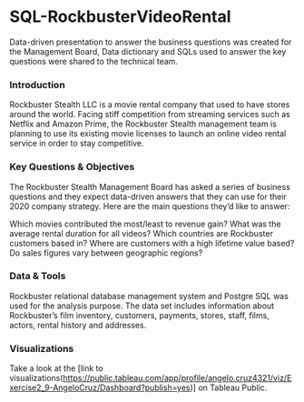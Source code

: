 # SQL-RockbusterVideoRental

Data-driven presentation to answer the business questions was created for the Management Board, Data dictionary and SQLs used to answer the key questions were shared to the technical team.

### Introduction

Rockbuster Stealth LLC is a movie rental company that used to have stores around the world. Facing stiff competition from streaming services such as Netflix and Amazon Prime, the Rockbuster Stealth management team is planning to use its existing movie licenses to launch an online video rental service in order to stay competitive.

### Key Questions & Objectives

The Rockbuster Stealth Management Board has asked a series of business questions and they expect data-driven answers that they can use for their 2020 company strategy. Here are the main questions they’d like to answer:

Which movies contributed the most/least to revenue gain?
What was the average rental duration for all videos?
Which countries are Rockbuster customers based in?
Where are customers with a high lifetime value based?
Do sales figures vary between geographic regions?

### Data & Tools

Rockbuster relational database management system and Postgre SQL was used for the analysis purpose. The data set includes information about Rockbuster’s film inventory, customers, payments, stores, staff, films, actors, rental history and addresses.


### Visualizations

Take a look at the [link to visualizations(https://public.tableau.com/app/profile/angelo.cruz4321/viz/Exercise2_9-AngeloCruz/Dashboard?publish=yes)] on Tableau Public.

